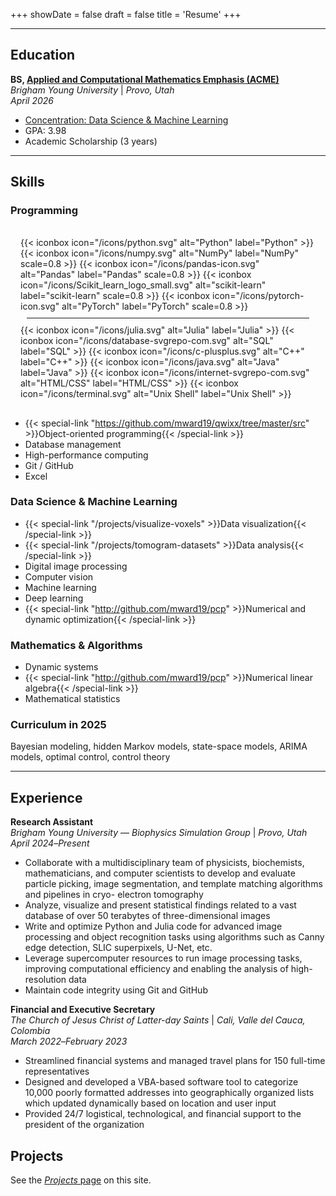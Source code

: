 +++
showDate = false
draft = false
title = 'Resume'
+++

<hr>

## Education

**BS, [Applied and Computational Mathematics Emphasis (ACME)](https://acme.byu.edu)**\
*Brigham Young University* | *Provo, Utah\
April 2026*
- [Concentration: Data Science & Machine Learning](https://acme.byu.edu/data-science-and-machine-learning)
- GPA: 3.98
- Academic Scholarship (3 years)

<hr>

## Skills

### Programming
<div class="flex flex-col" style="border-radius: 0.5rem; background-color: rgba(255, 255, 255, 0.05); margin: 0; padding: 1rem;">
    <div class="flex justify-center">
        {{< iconbox icon="/icons/python.svg" alt="Python" label="Python" >}}
    </div>
    <!-- Grid Layout for Libraries -->
    <div class="flex justify-center">
        {{< iconbox icon="/icons/numpy.svg" alt="NumPy" label="NumPy" scale=0.8 >}}
        {{< iconbox icon="/icons/pandas-icon.svg" alt="Pandas" label="Pandas" scale=0.8 >}}
        {{< iconbox icon="/icons/Scikit_learn_logo_small.svg" alt="scikit-learn" label="scikit-learn" scale=0.8 >}}
        {{< iconbox icon="/icons/pytorch-icon.svg" alt="PyTorch" label="PyTorch" scale=0.8 >}}
    </div>
    <hr style="margin: 10px;">
    <!-- Grid Layout for Other Languages -->
    <div class="flex flex-wrap justify-center" style="row-gap: 0.5rem;">
        {{< iconbox icon="/icons/julia.svg" alt="Julia" label="Julia" >}}
        {{< iconbox icon="/icons/database-svgrepo-com.svg" alt="SQL" label="SQL" >}}
        {{< iconbox icon="/icons/c-plusplus.svg" alt="C++" label="C++" >}}
        {{< iconbox icon="/icons/java.svg" alt="Java" label="Java" >}}
        {{< iconbox icon="/icons/internet-svgrepo-com.svg" alt="HTML/CSS" label="HTML/CSS" >}}
        {{< iconbox icon="/icons/terminal.svg" alt="Unix Shell" label="Unix Shell" >}}
    </div>
</div>

- {{< special-link "https://github.com/mward19/qwixx/tree/master/src" >}}Object-oriented programming{{< /special-link >}}
- Database management
- High-performance computing
- Git / GitHub
- Excel

### Data Science & Machine Learning
- {{< special-link "/projects/visualize-voxels" >}}Data visualization{{< /special-link >}}
- {{< special-link "/projects/tomogram-datasets" >}}Data analysis{{< /special-link >}}
- Digital image processing
- Computer vision
- Machine learning
- Deep learning
- {{< special-link "http://github.com/mward19/pcp" >}}Numerical and dynamic optimization{{< /special-link >}}

### Mathematics & Algorithms
- Dynamic systems
- {{< special-link "http://github.com/mward19/pcp" >}}Numerical linear algebra{{< /special-link >}}
- Mathematical statistics

### Curriculum in 2025
Bayesian modeling, hidden Markov models, state-space models, ARIMA models, optimal control, control theory
<hr>

## Experience
**Research Assistant**\
*Brigham Young University* &mdash; *Biophysics Simulation Group* | *Provo, Utah*\
*April 2024*&ndash;*Present*

- Collaborate with a multidisciplinary team of physicists, biochemists, mathematicians, and computer scientists to
develop and evaluate particle picking, image segmentation, and template matching algorithms and pipelines in cryo-
electron tomography
- Analyze, visualize and present statistical findings related to a vast database of over 50 terabytes of three-dimensional
images
- Write and optimize Python and Julia code for advanced image processing and object recognition tasks using
algorithms such as Canny edge detection, SLIC superpixels, U-Net, etc.
- Leverage supercomputer resources to run image processing tasks, improving computational efficiency and enabling
the analysis of high-resolution data
- Maintain code integrity using Git and GitHub

**Financial and Executive Secretary**\
*The Church of Jesus Christ of Latter-day Saints* | *Cali, Valle del Cauca, Colombia*\
*March 2022*&ndash;*February 2023*

- Streamlined financial systems and managed travel plans for 150 full-time representatives
- Designed and developed a VBA-based software tool to categorize 10,000 poorly formatted addresses into
geographically organized lists which updated dynamically based on location and user input
- Provided 24/7 logistical, technological, and financial support to the president of the organization

## Projects
See the [*Projects* page](/projects) on this site.